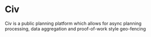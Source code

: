 # Civ
Civ is a public planning platform which allows for async planning processing, data aggregation and proof-of-work style geo-fencing